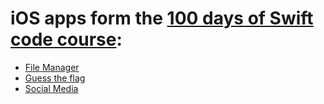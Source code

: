 # iOS apps form the [100 days of Swift code course](https://www.hackingwithswift.com/100):

- [File Manager](/FileManager)
- [Guess the flag](/GuessTheFlag)
- [Social Media](/SocialMedia)
